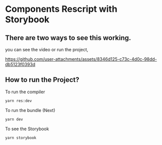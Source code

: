 # Components Rescript with Storybook

## There are two ways to see this working.
you can see the video or run the project, 

https://github.com/user-attachments/assets/8346d125-c73c-4d0c-98dd-db5123f0393d

## How to run the Project?

To run the compiler
```sh
yarn res:dev
```

To run the bundle (Next)
```sh
yarn dev
```

To see the Storybook
```sh
yarn storybook
```

